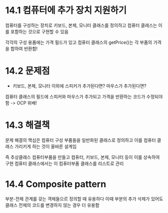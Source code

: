 # 14.1 컴퓨터에 추가 장치 지원하기

컴퓨터를 구성하는 장치로 키보드, 본체, 모니터 클래스를 정의하고 컴퓨터 클래스는 이를 포함하는 것으로 구현할 수 있음

각각의 구성 용품에는 가격 필드가 있고 컴퓨터 클래스의 getPrice()는 각 부품의 가격을 합하여 반환함!

# 14.2 문제점

- 키보드, 본체, 모니터 이외에 스피커가 추가된다면? 마우스가 추가된다면?

컴퓨터 클래스의 필드에 스피커와 마우스가 추가되고 가격을 반환하는 코드가 수정되야함 -> OCP 위배!

# 14.3 해결책

문제 해결의 핵심은 컴퓨터 구성 부품들을 일반화된 클래스로 정의하고 이를 컴퓨터 클래스 가리키게 하는 것이 올바른 설계임

즉 추상클래스 컴퓨터부품을 만들고 컴퓨터, 키보드, 본체, 모니터 등이 이를 상속하여 구현 컴퓨터 클래스에서는 이 컴퓨터부품 클래스를 리스트로 관리

# 14.4 Composite pattern

부분-전체 관계를 갖는 객체들으르 정의할 때 유용하다 이때 부분의 추가 삭제가 있어도 클래스 전체의 코드를 변경하지 않는 경우 더 유용함
